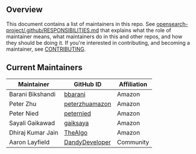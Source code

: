 ## Overview

This document contains a list of maintainers in this repo. See [opensearch-project/.github/RESPONSIBILITIES.md](https://github.com/opensearch-project/.github/blob/main/RESPONSIBILITIES.md#maintainer-responsibilities) that explains what the role of maintainer means, what maintainers do in this and other repos, and how they should be doing it. If you're interested in contributing, and becoming a maintainer, see [CONTRIBUTING](CONTRIBUTING.md).

## Current Maintainers

| Maintainer        | GitHub ID                                           | Affiliation |
| ----------------- | --------------------------------------------------- | ----------- |
| Barani Bikshandi  | [bbarani](https://github.com/bbarani)               | Amazon      |
| Peter Zhu         | [peterzhuamazon](https://github.com/peterzhuamazon) | Amazon      |
| Peter Nied        | [peternied](https://github.com/peternied)           | Amazon      |
| Sayali Gaikawad   | [gaiksaya](https://github.com/gaiksaya)             | Amazon      |
| Dhiraj Kumar Jain | [TheAlgo](https://github.com/TheAlgo)               | Amazon      |
| Aaron Layfield    | [DandyDeveloper](https://github.com/DandyDeveloper) | Community   |
